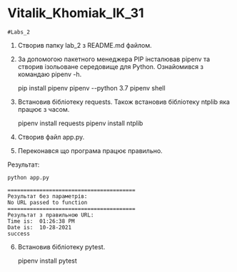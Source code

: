 # Vitalik_Khomiak_IK_31
    #Labs_2


1. Створив папку lab_2 з README.md файлом.
2. За допомогою пакетного менеджера PIP інсталював pipenv та створив ізольоване середовище для Python. Ознайомився з командаю pipenv -h.

    pip install pipenv
    pipenv --python 3.7
    pipenv shell

3. Встановив бібліотеку requests. Також встановив бібліотеку ntplib яка працює з часом.

    pipenv install requests
    pipenv install ntplib


4. Створив файл app.py. 
5. Переконався що програма працює правильно.

  Результат: 
  
    python app.py

    ========================================
    Результат без параметрів: 
    No URL passed to function
    ========================================
    Результат з правильною URL: 
    Time is:  01:26:38 PM
    Date is:  10-28-2021
    success


6. Встановив бібліотеку pytest.

    pipenv install pytest



